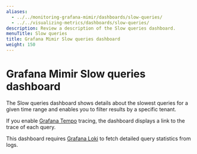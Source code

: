 ```yaml
---
aliases:
  - ../../monitoring-grafana-mimir/dashboards/slow-queries/
  - ../../visualizing-metrics/dashboards/slow-queries/
description: Review a description of the Slow queries dashboard.
menuTitle: Slow queries
title: Grafana Mimir Slow queries dashboard
weight: 150
---
```


# Grafana Mimir Slow queries dashboard

The Slow queries dashboard shows details about the slowest queries for a given time range and enables you to filter results by a specific tenant.

If you enable [Grafana Tempo](https://grafana.com/oss/tempo/) tracing, the dashboard displays a link to the trace of each query.

This dashboard requires [Grafana Loki](https://grafana.com/oss/loki/) to fetch detailed query statistics from logs.
